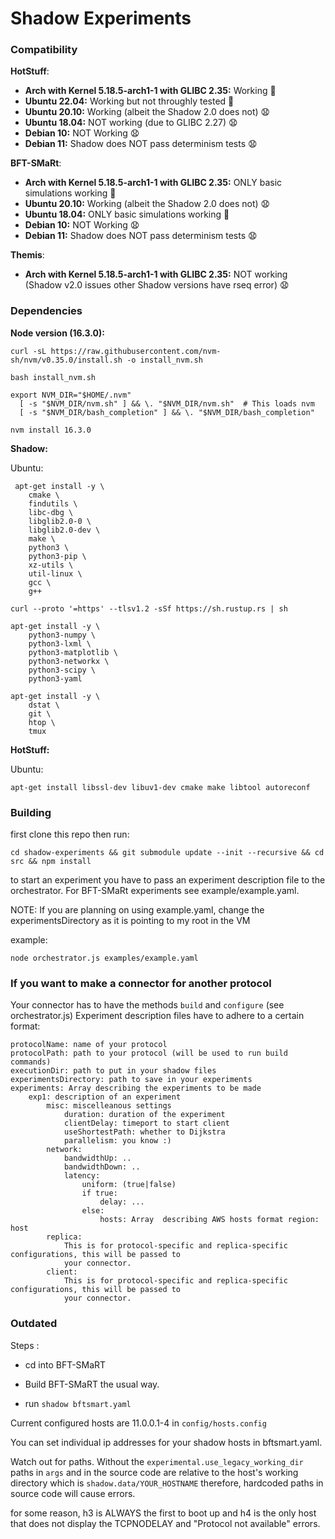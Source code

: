 # Shadow Experiments

### Compatibility

**HotStuff**:

- **Arch with Kernel 5.18.5-arch1-1 with GLIBC 2.35:** Working :rocket:
- **Ubuntu 22.04:** Working but not throughly tested :rocket:
- **Ubuntu 20.10:** Working (albeit the Shadow 2.0 does not) :anguished:
- **Ubuntu 18.04:** NOT working (due to GLIBC 2.27) :anguished:
- **Debian 10:** NOT Working  :anguished:
- **Debian 11:** Shadow does NOT pass determinism tests :anguished:

**BFT-SMaRt**:
- **Arch with Kernel 5.18.5-arch1-1 with GLIBC 2.35:** ONLY basic simulations working :rocket:
- **Ubuntu 20.10:** Working (albeit the Shadow 2.0 does not)  :anguished:
- **Ubuntu 18.04:** ONLY basic simulations working :rocket:
- **Debian 10:** NOT Working :anguished:
- **Debian 11:** Shadow does NOT pass determinism tests :anguished:

**Themis**:

- **Arch with Kernel 5.18.5-arch1-1 with GLIBC 2.35:** NOT working (Shadow v2.0 issues other Shadow versions have rseq error) :anguished:

### Dependencies

**Node version (16.3.0):** 

```
curl -sL https://raw.githubusercontent.com/nvm-sh/nvm/v0.35.0/install.sh -o install_nvm.sh

bash install_nvm.sh

export NVM_DIR="$HOME/.nvm"
  [ -s "$NVM_DIR/nvm.sh" ] && \. "$NVM_DIR/nvm.sh"  # This loads nvm
  [ -s "$NVM_DIR/bash_completion" ] && \. "$NVM_DIR/bash_completion"

nvm install 16.3.0

```

**Shadow:**


Ubuntu:

```
 apt-get install -y \
    cmake \
    findutils \
    libc-dbg \
    libglib2.0-0 \
    libglib2.0-dev \
    make \
    python3 \
    python3-pip \
    xz-utils \
    util-linux \
    gcc \
    g++ 

curl --proto '=https' --tlsv1.2 -sSf https://sh.rustup.rs | sh

apt-get install -y \
    python3-numpy \
    python3-lxml \
    python3-matplotlib \
    python3-networkx \
    python3-scipy \
    python3-yaml

apt-get install -y \
    dstat \
    git \
    htop \
    tmux

```


**HotStuff:**

Ubuntu:


```
apt-get install libssl-dev libuv1-dev cmake make libtool autoreconf

```

### Building

first clone this repo then run:


```
cd shadow-experiments && git submodule update --init --recursive && cd src && npm install

```

to start an experiment you have to pass an experiment description file to the orchestrator. For BFT-SMaRt experiments
see example/example.yaml.

NOTE: If you are planning on using example.yaml, change the experimentsDirectory as it is pointing to my root in the VM

example:


```
node orchestrator.js examples/example.yaml
```



### If you want to make a connector for another protocol

Your connector has to have the methods `build` and `configure` (see orchestrator.js)
Experiment description files have to adhere to a certain format:

```
protocolName: name of your protocol
protocolPath: path to your protocol (will be used to run build commands)
executionDir: path to put in your shadow files
experimentsDirectory: path to save in your experiments
experiments: Array describing the experiments to be made
    exp1: description of an experiment
        misc: miscelleanous settings 
            duration: duration of the experiment
            clientDelay: timeport to start client
            useShortestPath: whether to Dijkstra
            parallelism: you know :)
        network:
            bandwidthUp: ..
            bandwidthDown: ..
            latency:
                uniform: (true|false)
                if true:
                    delay: ...
                else:
                    hosts: Array  describing AWS hosts format region: host
        replica: 
            This is for protocol-specific and replica-specific configurations, this will be passed to 
            your connector.
        client:
            This is for protocol-specific and replica-specific configurations, this will be passed to 
            your connector.
```



### Outdated
Steps : 

- cd into BFT-SMaRT

- Build BFT-SMaRT the usual way. 

- run `shadow bftsmart.yaml` 

Current configured hosts are 11.0.0.1-4 in `config/hosts.config`

You can set individual ip addresses for your shadow hosts in bftsmart.yaml.

Watch out for paths. Without the `experimental.use_legacy_working_dir` paths in `args` and in the source code are relative to the host's working directory which is `shadow.data/YOUR_HOSTNAME` therefore, hardcoded paths in source code will cause errors.

for some reason, h3 is ALWAYS the first to boot up and h4 is the only host that does not display the TCPNODELAY and "Protocol not available" errors.
